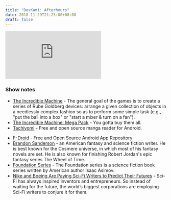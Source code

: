 ```yaml
---
title: "DevKami: Afterhours"
date: 2018-11-29T21:25:00+08:00
draft: false
---
```


<div class="iframe-container">
<iframe class="video" src="https://www.youtube.com/embed/Thttrrrl0us" frameborder="0" allow="autoplay; encrypted-media" allowfullscreen></iframe>
</div>

### Show notes

* [The Incredible Machine](https://en.wikipedia.org/wiki/The_Incredible_Machine_(series)) - The general goal of the games is to create a series of Rube Goldberg devices: arrange a given collection of objects in a needlessly complex fashion so as to perform some simple task (e.g., "put the ball into a box" or "start a mixer & turn on a fan").
* [The Incredible Machine: Mega Pack](https://www.gog.com/game/the_incredible_machine_mega_pack) - You gotta buy them all.
* [Tachiyomi](https://github.com/inorichi/tachiyomi) - Free and open source manga reader for Android.
<!--more-->
* [F-Droid](https://f-droid.org/en/) - Free and Open Source Android App Repository
* [Brandon Sanderson](https://www.wikiwand.com/en/Brandon_Sanderson) - an American fantasy and science fiction writer. He is best known for the Cosmere universe, in which most of his fantasy novels are set. He is also known for finishing Robert Jordan's epic fantasy series The Wheel of Time.
* [Foundation Series](https://en.wikipedia.org/wiki/Foundation_series) - The Foundation series is a science fiction book series written by American author Isaac Asimov.
* [Nike and Boeing Are Paying Sci-Fi Writers to Predict Their Futures](https://medium.com/s/thenewnew/nike-and-boeing-are-paying-sci-fi-writers-to-predict-their-futures-fdc4b6165fa4) - Sci-Fi has always inspired inventors and entrepreneurs. So instead of waiting for the future, the world’s biggest corporations are employing Sci-Fi writers to conjure it for them.
